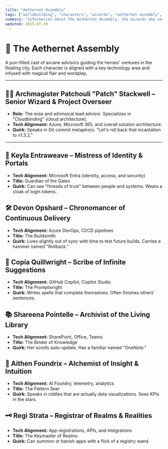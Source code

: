 ```yaml
---
title: "Aethernet Assembly"
tags: ["worldbuilding", "characters", "wizards", "aethernet-assembly", "technology"]
summary: "Information about the Aethernet Assembly, the wizards who serve as advisors for cloud technology"
updated: 2025-07-19
---
```


# 🧙 The Aethernet Assembly

A pun-filled cast of arcane advisors guiding the heroes' ventures in the floating city. Each character is aligned with a key technology area and infused with magical flair and wordplay.

---

## 🧙‍♂️ Archmagister Patchouli "Patch" Stackwell – Senior Wizard & Project Overseer
- **Role:** The wise and whimsical lead advisor. Specializes in "Cloudbinding" (cloud architecture).
- **Tech Alignment:** Azure, Microsoft 365, and overall solution architecture.
- **Quirk:** Speaks in Git commit metaphors. "Let's roll back that incantation to v1.3.2."

---

## 🔐 Keyla Entraweave – Mistress of Identity & Portals
- **Tech Alignment:** Microsoft Entra (identity, access, and security)
- **Title:** Guardian of the Gates
- **Quirk:** Can see "threads of trust" between people and systems. Wears a cloak of login tokens.

## 🛠️ Devon Opshard – Chronomancer of Continuous Delivery
- **Tech Alignment:** Azure DevOps, CI/CD pipelines
- **Title:** The Buildsmith
- **Quirk:** Lives slightly out of sync with time to test future builds. Carries a hammer named "Rollback."

## 🤖 Copia Quillwright – Scribe of Infinite Suggestions
- **Tech Alignment:** GitHub Copilot, Copilot Studio
- **Title:** The Promptwright
- **Quirk:** Writes spells that complete themselves. Often finishes others' sentences.

## 📚 Shareena Pointelle – Archivist of the Living Library
- **Tech Alignment:** SharePoint, Office, Teams
- **Title:** The Binder of Knowledge
- **Quirk:** Her scrolls auto-update. Has a familiar named "OneNote."

## 🧪 Aithen Foundrix – Alchemist of Insight & Intuition
- **Tech Alignment:** AI Foundry, telemetry, analytics
- **Title:** The Pattern Seer
- **Quirk:** Speaks in riddles that are actually data visualizations. Sees KPIs in the stars.

## 🗝️ Regi Strata – Registrar of Realms & Realities
- **Tech Alignment:** App registrations, APIs, and integrations
- **Title:** The Keymaster of Realms
- **Quirk:** Can summon or banish apps with a flick of a registry wand.
